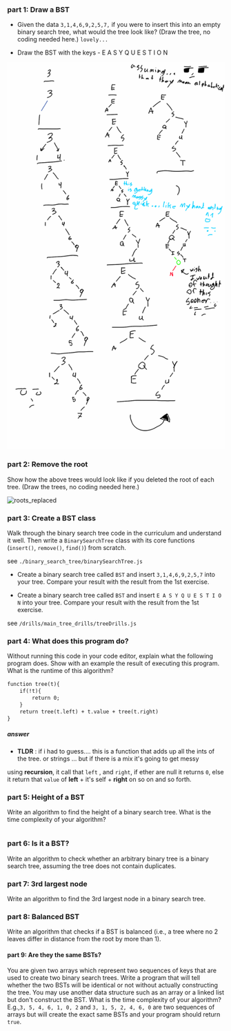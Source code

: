 ### part 1: Draw a BST

- Given the data `3,1,4,6,9,2,5,7,` if you were to insert this into an empty binary search tree, what would the tree look like? (Draw the tree, no coding needed here.) `lovely...`

- Draw the BST with the keys - E A S Y Q U E S T I O N

![treeDrawing](/img/tree_drawing_for_part-1.png)

### part 2: Remove the root
Show how the above trees would look like if you deleted the root of each tree. (Draw the trees, no coding needed here.)

![roots_replaced](tree_drawing_roots_replaced_for_part-2.jpg)


### part 3: Create a BST class
Walk through the binary search tree code in the curriculum and understand it well. Then write a `BinarySearchTree` class with its core functions (`insert()`, `remove()`, `find()`) from scratch.

 see `./binary_search_tree/binarySearchTree.js`

- Create a binary search tree called `BST` and insert `3,1,4,6,9,2,5,7` into your tree. Compare your result with the result from the 1st exercise.

- Create a binary search tree called `BST` and insert `E A S Y Q U E S T I O N` into your tree. Compare your result with the result from the 1st exercise.

see `/drills/main_tree_drills/treeDrills.js`


### part 4: What does this program do?
Without running this code in your code editor, explain what the following program does. Show with an example the result of executing this program. What is the runtime of this algorithm?


```
function tree(t){
    if(!t){
        return 0;
    }
    return tree(t.left) + t.value + tree(t.right)
}
```

##### answer
- **TLDR** : if i had to guess.... this is a function that adds up all the ints of the tree. or strings ... but if there is a mix it's going to get messy

using __recursion__, it call that `left` , and `right`, if ether are null it returns `0`, else it return that `value` of __left__ + it's self + __right__ on so on and so forth.

### part 5: Height of a BST
Write an algorithm to find the height of a binary search tree. What is the time complexity of your algorithm?

```

```

### part 6: Is it a BST?
Write an algorithm to check whether an arbitrary binary tree is a binary search tree, assuming the tree does not contain duplicates.

### part 7: 3rd largest node
Write an algorithm to find the 3rd largest node in a binary search tree.

### part 8: Balanced BST
Write an algorithm that checks if a BST is balanced (i.e., a tree where no 2 leaves differ in distance from the root by more than 1).

#### part 9: Are they the same BSTs?
You are given two arrays which represent two sequences of keys that are used to create two binary search trees. Write a program that will tell whether the two BSTs will be identical or not without actually constructing the tree. You may use another data structure such as an array or a linked list but don't construct the BST. What is the time complexity of your algorithm? E.g.,`3, 5, 4, 6, 1, 0, 2` and `3, 1, 5, 2, 4, 6, 0` are two sequences of arrays but will create the exact same BSTs and your program should return `true`.

